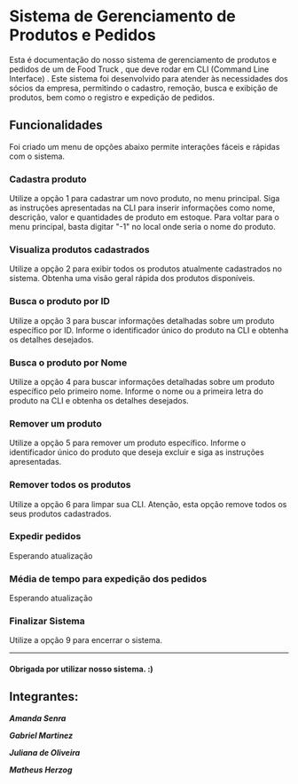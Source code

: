 # Sistema de Gerenciamento de Produtos e Pedidos
Esta é documentação do nosso sistema de gerenciamento de produtos e pedidos de um de Food Truck , que deve rodar em CLI (Command Line Interface) . 
Este sistema foi desenvolvido para atender às necessidades dos sócios da empresa, permitindo o cadastro, remoção, busca e exibição de produtos, bem como o registro e expedição de pedidos.

## Funcionalidades
Foi criado um menu de opções abaixo permite interações fáceis e rápidas com o sistema.

### Cadastra produto
Utilize a opção 1 para cadastrar um novo produto, no menu principal. Siga as instruções apresentadas na CLI para inserir informações como nome, descrição, valor e quantidades de produto em estoque.
Para voltar para o menu principal, basta digitar "-1" no local onde seria o nome do produto.

### Visualiza produtos cadastrados
Utilize a opção 2 para exibir todos os produtos atualmente cadastrados no sistema. Obtenha uma visão geral rápida dos produtos disponíveis.

### Busca o produto por ID
Utilize a opção 3 para buscar informações detalhadas sobre um produto específico por ID. Informe o identificador único do produto na CLI e obtenha os detalhes desejados.

### Busca o produto por Nome
Utilize a opção 4 para buscar informações detalhadas sobre um produto específico pelo primeiro nome. Informe o nome ou a primeira letra do produto na CLI e obtenha os detalhes desejados.

### Remover um produto
Utilize a opção 5 para remover um produto específico. Informe o identificador único do produto que deseja excluir e siga as instruções apresentadas.

### Remover todos os produtos
Utilize a opção 6 para limpar sua CLI. Atenção, esta opção remove todos os seus produtos cadastrados.

### Expedir pedidos
Esperando atualização

### Média de tempo para expedição dos pedidos
Esperando atualização

### Finalizar Sistema
Utilize a opção 9 para encerrar o sistema. 

---
#### Obrigada por utilizar nosso sistema. :)


## Integrantes:
***Amanda Senra***

***Gabriel Martinez***

***Juliana de Oliveira***

***Matheus Herzog***

